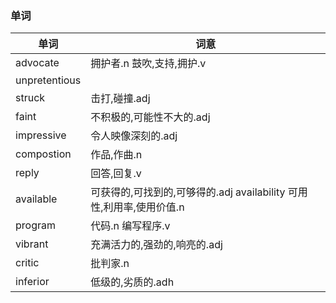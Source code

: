 ### 单词
|单词|词意|
|---|---|
|advocate|拥护者.n 鼓吹,支持,拥护.v|
|unpretentious||
|struck|击打,碰撞.adj|
|faint|不积极的,可能性不大的.adj|
|impressive|令人映像深刻的.adj|
|compostion|作品,作曲.n|
|reply|回答,回复.v|
|available|可获得的,可找到的,可够得的.adj availability 可用性,利用率,使用价值.n|
|program|代码.n 编写程序.v|
|vibrant|充满活力的,强劲的,响亮的.adj|
|critic|批判家.n|
|inferior|低级的,劣质的.adh|
